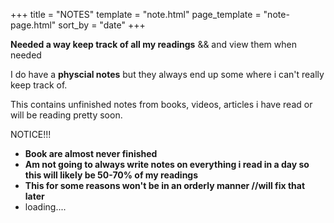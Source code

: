 +++
title = "NOTES"
template = "note.html"
page_template = "note-page.html"
sort_by = "date"
+++


**Needed a way keep track of all my readings** && and view them when needed

I do have a **physcial notes** but they always end up some where i can't really keep track of.

This contains unfinished notes from books, videos, articles i have read or will be reading pretty soon.


NOTICE!!!

* **Book are almost never finished**
* **Am not going to always write notes on everything i read in a day so this will likely be 50-70% of my readings**
* **This for some reasons won't be in an orderly manner //will fix that later**
* loading....
